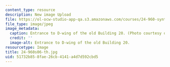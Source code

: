 ```yaml
---
content_type: resource
description: New image Upload
file: https://ol-ocw-studio-app-qa.s3.amazonaws.com/courses/24-960-syntactic-models-spring-2006/51732b858fae26cb4141a4d7d592cbd5_24-960s06-th.jpg
file_type: image/jpeg
image_metadata:
  caption: Entrance to D-wing of the old Building 20. (Photo courtesy of John F. Cook.)
  credit: ''
  image-alt: Entrance to D-wing of the old Building 20.
resourcetype: Image
title: 24-960s06-th.jpg
uid: 51732b85-8fae-26cb-4141-a4d7d592cbd5
---
```


